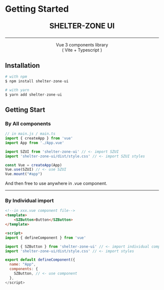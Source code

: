 # Getting Started

<p align="center" style="font-size: 24px;">
<strong> SHELTER-ZONE UI</strong>
</p>
<hr>
<p align="center">
Vue 3 components library <br>
( Vite + Typescript )
</p>

## Installation
```py
# with npm
$ npm install shelter-zone-ui

# with yarn
$ yarn add shelter-zone-ui
```

## Getting Start
### By All components
```ts
// in main.js / main.ts
import { createApp } from 'vue'
import App from './App.vue'

import SZUI from 'shelter-zone-ui' // <- import SZUI
import 'shelter-zone-ui/dist/style.css' // <- import SZUI styles

const Vue = createApp(App)
Vue.use(SZUI) // <- use SZUI
Vue.mount("#app")
```
And then free to use anywhere in .vue component.

---
### By Individual import
```html
<!--in xxx.vue component file--> 
<template>
    <SZButton>Button</SZButton>
</template>

<script>
import { defineComponent } from 'vue'

import { SZButton } from 'shelter-zone-ui' // <- import individual component
import 'shelter-zone-ui/dist/style.css' // <- import styles

export default defineComponent({
  name: "App",
  components: {
    SZButton, // <- use component
  },
</script>
```
